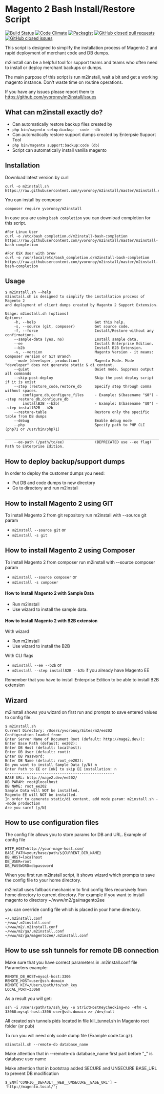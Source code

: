 # Magento 2 Bash Install/Restore Script 
[![Build Status](https://travis-ci.org/yvoronoy/m2install.svg?branch=master)](https://travis-ci.org/yvoronoy/m2install) [![Code Climate](https://codeclimate.com/github/yvoronoy/m2install/badges/gpa.svg)](https://codeclimate.com/github/yvoronoy/m2install) [![Packagist](https://img.shields.io/packagist/v/yvoronoy/m2install.svg?maxAge=2592000)](https://packagist.org/packages/yvoronoy/m2install) [![GitHub closed pull requests](https://img.shields.io/github/issues-pr-closed/yvoronoy/m2install.svg?maxAge=2592000)](https://github.com/yvoronoy/m2install/pulls?q=is%3Apr+is%3Aclosed) [![GitHub closed issues](https://img.shields.io/github/issues-closed/yvoronoy/m2install.svg?maxAge=2592000)](https://github.com/yvoronoy/m2install/issues?q=is%3Aissue+is%3Aclosed)

This script is designed to simplify the installation process of Magento 2 and rapid deployment of merchant code and DB dumps.

m2install can be a helpful tool for support teams and teams who often need to install or deploy merchant backups or dumps.

The main purpose of this script is run m2install, wait a bit and get a working magento instance.
Don't waste time on routine operations.

If you have any issues please report them to https://github.com/yvoronoy/m2install/issues

## What can m2install exactly do?
 - Can automatically restore backup files created by 
  - `php bin/magento setup:backup --code --db`
 - Can automatically restore support dumps created by Enterpsie Support Tool 
  - `php bin/magento support:backup:code (db)`
 - Script can automatically install vanilla magento

## Installation
Download latest version by curl
```
curl -o m2install.sh https://raw.githubusercontent.com/yvoronoy/m2install/master/m2install.sh
```

You can install by composer
```
composer require yvoronoy/m2install
```

In case you are using `bash completion` you can download completion for this script.
```
#For Linux User
curl -o /etc/bash_completion.d/m2install-bash-completion https://raw.githubusercontent.com/yvoronoy/m2install/master/m2install-bash-completion

#For OSX User with brew
curl -o /usr/local/etc/bash_completion.d/m2install-bash-completion https://raw.githubusercontent.com/yvoronoy/m2install/master/m2install-bash-completion
```

## Usage
```
$ m2install.sh --help
m2install.sh is designed to simplify the installation process of Magento 2
and deployment of client dumps created by Magento 2 Support Extension.

Usage: m2install.sh [options]
Options:
    -h, --help                           Get this help.
    -s, --source (git, composer)         Get source code.
    -f, --force                          Install/Restore without any confirmations.
    --sample-data (yes, no)              Install sample data.
    --ee                                 Install Enterprise Edition.
    --b2b                                Install B2B Extension.
    -v, --version                        Magento Version - it means: Composer version or GIT Branch
    --mode (developer, production)       Magento Mode. Mode "developer" does not generate static & di content.
    --quiet                              Quiet mode. Suppress output all commands
    --skip-post-deploy                   Skip the post deploy script if it is exist
    --step (restore_code,restore_db      Specify step through comma without spaces.
        configure_db,configure_files     - Example: $(basename "$0") --step restore_db,configure_db
        installB2B --b2b)                - Example: $(basename "$0") --step installB2B --b2b
    --restore-table                      Restore only the specific table from DB dumps
    --debug                              Enable debug mode
    --php                                Specify path to PHP CLI (php71 or /usr/bin/php71)
    _________________________________________________________________________________________________
    --ee-path (/path/to/ee)              (DEPRECATED use --ee flag) Path to Enterprise Edition.
```

## How to deploy backup/support dumps
In order to deploy the customer dumps you need:
 
 * Put DB and code dumps to new directory
 * Go to directory and run m2install

## How to install Magento 2 using GIT
To install Magento 2 from git repository run m2install with --source git param
 * ```m2install --source git``` or
 * ```m2install -s git```

## How to install Magento 2 using Composer
To install Magento 2 from composer run m2install with --source composer param
 * ```m2install --source composer``` or
 * ```m2install -s composer```


#### How to Install Magento 2 with Sample Data
 * Run m2install
 * Use wizard to install the sample data.
 
 
#### How to Install Magento 2 with B2B extension
With wizard
 * Run m2install
 * Use wizard to install the B2B
 
With CLI flags
 * ```m2install --ee --b2b``` or
 * ```m2install --step installB2B --b2b``` if you already have Magento EE
 
Remember that you have to install Enterprise Edition to be able to install B2B extension 

## Wizard
m2install shows you wizard on first run and prompts to save entered values to config file.
```
$ m2install.sh 
Current Directory: /Users/yvoronoy/Sites/m2/ee202
Configuration loaded from:
Enter Server Name of Document Root (default: http://mage2.dev/): 
Enter Base Path (default: ee202): 
Enter DB Host (default: localhost): 
Enter DB User (default: root): 
Enter DB Password: 
Enter DB Name (default: root_ee202): 
Do you want to install Sample Data (y/N) n
Enter Path to EE or [nN] to skip EE installation: n
--------------------------------------------------
BASE URL: http://mage2.dev/ee202/
DB PARAM: root@localhost
DB NAME: root_ee202
Sample Data will NOT be installed.
Magento EE will NOT be installed.
In order to generate static/di content, add mode param: m2install.sh --mode production
Are you sure? [y/N] 
```

## How to use configuration files
The config file allows you to store params for DB and URL.
Example of config file
```
HTTP_HOST=http://your-mage-host.com/
BASE_PATH=your/base/path/${CURRENT_DIR_NAME}
DB_HOST=localhost
DB_USER=root
DB_PASSWORD=dbpassword
```

When you first run m2install script, it shows wizard which prompts to save the config file to your home directory.

m2install uses fallback mechanism to find config files recursively from home directory to current directory.
For example if you want to install magento to directory 
~/www/m2/ga/magento2ee

you can override config file which is placed in your home directory.
```
~/.m2install.conf
~/www/.m2install.conf
~/www/m2/.m2install.conf
~/www/m2/ga/.m2install.conf
~/www/m2/ga/magento2ee/.m2install.conf
```

## How to use ssh tunnels for remote DB connection
Make sure that you have correct parameters in .m2install.conf file
Parameters example:
```
REMOTE_DB_HOST=mysql-host:3306
REMOTE_HOST=user@ssh.domain
REMOTE_KEY=/Users/path/to/ssh_key
LOCAL_PORT=33060
```
As a result you will get:
```
ssh -i /Users/path/to/ssh_key -o StrictHostKeyChecking=no -4fN -L 33060:mysql-host:3306 user@ssh.domain >> /dev/null
```
All created ssh tunnels pids located in file kill_tunnel.sh in Magento root folder (or pub)

To run you will need only code dump file (Example code.tar.gz).

```
m2install.sh --remote-db database_name
```
Make attention that in --remote-db database_name first part before "_" is database user name

Make attention that in bootstrap added SECURE and UNSECURE BASE_URL to prevent DB modification
```
$_ENV['CONFIG__DEFAULT__WEB__UNSECURE__BASE_URL'] = 'http://magento.local/';
```
